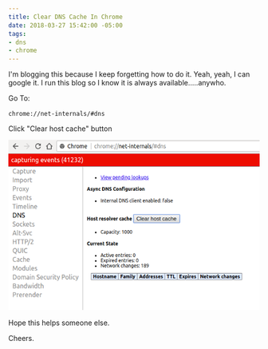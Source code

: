 ```yaml
---
title: Clear DNS Cache In Chrome
date: 2018-03-27 15:42:00 -05:00
tags:
- dns
- chrome
---
```


I'm blogging this because I keep forgetting how to do it.  Yeah, yeah, I can google it.  I run this blog so I know it is always available.....anywho.

Go To:

    chrome://net-internals/#dns

Click "Clear host cache" button

![clear_dns_cache_in_chrome](/images/clear_dns_cache_in_chrome.png)

Hope this helps someone else.

Cheers.
